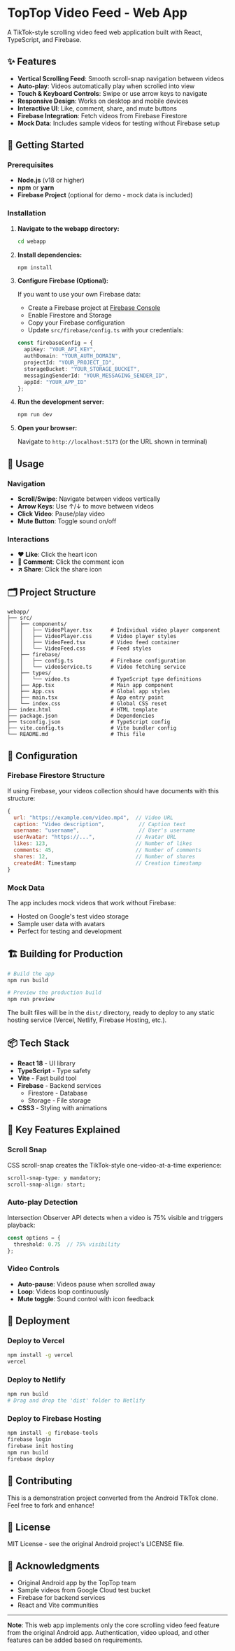 # TopTop Video Feed - Web App

A TikTok-style scrolling video feed web application built with React, TypeScript, and Firebase.

## ✨ Features

- **Vertical Scrolling Feed**: Smooth scroll-snap navigation between videos
- **Auto-play**: Videos automatically play when scrolled into view
- **Touch & Keyboard Controls**: Swipe or use arrow keys to navigate
- **Responsive Design**: Works on desktop and mobile devices
- **Interactive UI**: Like, comment, share, and mute buttons
- **Firebase Integration**: Fetch videos from Firebase Firestore
- **Mock Data**: Includes sample videos for testing without Firebase setup

## 🚀 Getting Started

### Prerequisites

- **Node.js** (v18 or higher)
- **npm** or **yarn**
- **Firebase Project** (optional for demo - mock data is included)

### Installation

1. **Navigate to the webapp directory:**
   ```bash
   cd webapp
   ```

2. **Install dependencies:**
   ```bash
   npm install
   ```

3. **Configure Firebase (Optional):**
   
   If you want to use your own Firebase data:
   
   - Create a Firebase project at [Firebase Console](https://console.firebase.google.com/)
   - Enable Firestore and Storage
   - Copy your Firebase configuration
   - Update `src/firebase/config.ts` with your credentials:
   
   ```typescript
   const firebaseConfig = {
     apiKey: "YOUR_API_KEY",
     authDomain: "YOUR_AUTH_DOMAIN",
     projectId: "YOUR_PROJECT_ID",
     storageBucket: "YOUR_STORAGE_BUCKET",
     messagingSenderId: "YOUR_MESSAGING_SENDER_ID",
     appId: "YOUR_APP_ID"
   };
   ```

4. **Run the development server:**
   ```bash
   npm run dev
   ```

5. **Open your browser:**
   
   Navigate to `http://localhost:5173` (or the URL shown in terminal)

## 📱 Usage

### Navigation

- **Scroll/Swipe**: Navigate between videos vertically
- **Arrow Keys**: Use ↑/↓ to move between videos
- **Click Video**: Pause/play video
- **Mute Button**: Toggle sound on/off

### Interactions

- **❤️ Like**: Click the heart icon
- **💬 Comment**: Click the comment icon
- **↗️ Share**: Click the share icon

## 🗂️ Project Structure

```
webapp/
├── src/
│   ├── components/
│   │   ├── VideoPlayer.tsx      # Individual video player component
│   │   ├── VideoPlayer.css      # Video player styles
│   │   ├── VideoFeed.tsx        # Video feed container
│   │   └── VideoFeed.css        # Feed styles
│   ├── firebase/
│   │   ├── config.ts            # Firebase configuration
│   │   └── videoService.ts      # Video fetching service
│   ├── types/
│   │   └── video.ts             # TypeScript type definitions
│   ├── App.tsx                  # Main app component
│   ├── App.css                  # Global app styles
│   ├── main.tsx                 # App entry point
│   └── index.css                # Global CSS reset
├── index.html                   # HTML template
├── package.json                 # Dependencies
├── tsconfig.json                # TypeScript config
├── vite.config.ts               # Vite bundler config
└── README.md                    # This file
```

## 🔧 Configuration

### Firebase Firestore Structure

If using Firebase, your videos collection should have documents with this structure:

```javascript
{
  url: "https://example.com/video.mp4",  // Video URL
  caption: "Video description",           // Caption text
  username: "username",                   // User's username
  userAvatar: "https://...",             // Avatar URL
  likes: 123,                            // Number of likes
  comments: 45,                          // Number of comments
  shares: 12,                            // Number of shares
  createdAt: Timestamp                   // Creation timestamp
}
```

### Mock Data

The app includes mock videos that work without Firebase:
- Hosted on Google's test video storage
- Sample user data with avatars
- Perfect for testing and development

## 🏗️ Building for Production

```bash
# Build the app
npm run build

# Preview the production build
npm run preview
```

The built files will be in the `dist/` directory, ready to deploy to any static hosting service (Vercel, Netlify, Firebase Hosting, etc.).

## 📦 Tech Stack

- **React 18** - UI library
- **TypeScript** - Type safety
- **Vite** - Fast build tool
- **Firebase** - Backend services
  - Firestore - Database
  - Storage - File storage
- **CSS3** - Styling with animations

## 🎨 Key Features Explained

### Scroll Snap

CSS scroll-snap creates the TikTok-style one-video-at-a-time experience:

```css
scroll-snap-type: y mandatory;
scroll-snap-align: start;
```

### Auto-play Detection

Intersection Observer API detects when a video is 75% visible and triggers playback:

```typescript
const options = {
  threshold: 0.75  // 75% visibility
};
```

### Video Controls

- **Auto-pause**: Videos pause when scrolled away
- **Loop**: Videos loop continuously
- **Mute toggle**: Sound control with icon feedback

## 🚀 Deployment

### Deploy to Vercel

```bash
npm install -g vercel
vercel
```

### Deploy to Netlify

```bash
npm run build
# Drag and drop the 'dist' folder to Netlify
```

### Deploy to Firebase Hosting

```bash
npm install -g firebase-tools
firebase login
firebase init hosting
npm run build
firebase deploy
```

## 🤝 Contributing

This is a demonstration project converted from the Android TikTok clone. Feel free to fork and enhance!

## 📄 License

MIT License - see the original Android project's LICENSE file.

## 🙏 Acknowledgments

- Original Android app by the TopTop team
- Sample videos from Google Cloud test bucket
- Firebase for backend services
- React and Vite communities

---

**Note**: This web app implements only the core scrolling video feed feature from the original Android app. Authentication, video upload, and other features can be added based on requirements.

